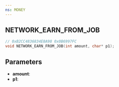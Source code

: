 ```yaml
---
ns: MONEY
---
```

## NETWORK_EARN_FROM_JOB

```c
// 0xB2CC4836834E8A98 0x0B6997FC
void NETWORK_EARN_FROM_JOB(int amount, char* p1);
```


## Parameters
* **amount**: 
* **p1**: 

